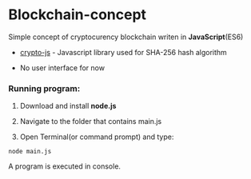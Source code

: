 # Blockchain-concept
Simple concept of cryptocurency blockchain writen in <b>JavaScript</b>(ES6)

* [crypto-js](https://www.npmjs.com/package/crypto-js) - Javascript library used for SHA-256 hash algorithm

* No user interface for now





### Running program:



1. Download and install <b>node.js</b>

2. Navigate to the folder that contains main.js

2. Open Terminal(or command prompt) and type:

```
node main.js
```

A program is executed in console.<br>

